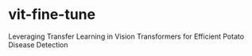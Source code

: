 # vit-fine-tune
Leveraging Transfer Learning in Vision Transformers for Efficient Potato Disease Detection
